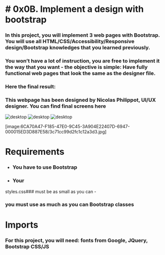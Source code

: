 # # 0x0B. Implement a design with bootstrap

### In this project, you will implement 3 web pages with Bootstrap. You will use all HTML/CSS/Accessibility/Responsive design/Bootstrap knowledges that you learned previously.
### You won’t have a lot of instruction, you are free to implement it the way that you want - the objective is simple: Have fully functional web pages that look the same as the designer file.
### Here the final result:

### This webpage has been designed by Nicolas Philippot, UI/UX designer. You can find final screens  here

![desktop](./images/Desktop/01_SMILESCHOOL_LANDING_desktop@2x.png)
![desktop](./images/Desktop/02_SMILESCHOOL_PRICING_desktop@2x.png)
![desktop](./images/Desktop/03_SMILESCHOOL_COURSES_desktop@2x.png)

[image:6CA70A47-F185-47E0-9C45-3A904E22407D-6947-000015ED3D887E58/3c71cc99d2fc1c12a3d3.jpg]
# Requirements
* ### You have to use Bootstrap
* ### Your
styles.css### must be as small as you can -
### you must use as much as you can Bootstrap classes

# Imports
### For this project, you will need: fonts from Google, JQuery, Bootstrap CSS/JS
<link href=“https://fonts.googleapis.com/css?family=Source+Sans+Pro&display=swap” rel=“stylesheet”>
<link href=“https://fonts.googleapis.com/css?family=Coiny&display=swap” rel=“stylesheet”>

<script src=“https://code.jquery.com/jquery-3.4.1.min.js” integrity=“sha256-CSXorXvZcTkaix6Yvo6HppcZGetbYMGWSFlBw8HfCJo=“ crossorigin=“anonymous”></script>
<script src=“https://stackpath.bootstrapcdn.com/bootstrap/4.4.1/js/bootstrap.min.js” integrity=“sha384-wfSDF2E50Y2D1uUdj0O3uMBJnjuUD4Ih7YwaYd1iqfktj0Uod8GCExl3Og8ifwB6” crossorigin=“anonymous”></script>
<script src=“https://cdnjs.cloudflare.com/ajax/libs/popper.js/1.12.9/umd/popper.min.js” integrity=“sha384-ApNbgh9B+Y1QKtv3Rn7W3mgPxhU9K/ScQsAP7hUibX39j7fakFPskvXusvfa0b4Q” crossorigin=“anonymous”></script>

<link rel=“stylesheet” href=“https://stackpath.bootstrapcdn.com/bootstrap/4.4.1/css/bootstrap.min.css” integrity=“sha384-Vkoo8x4CGsO3+Hhxv8T/Q5PaXtkKtu6ug5TOeNV6gBiFeWPGFN9MuhOf23Q9Ifjh” crossorigin=“anonymous”>


